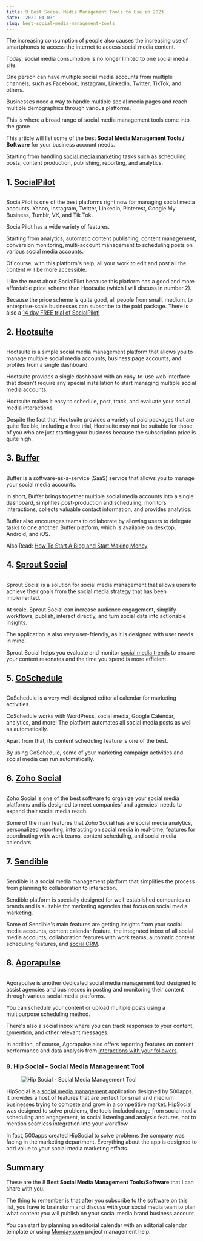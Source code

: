 ```yaml
---
title: 9 Best Social Media Management Tools to Use in 2023
date: '2021-04-03'
slug: best-social-media-management-tools
---
```

<!-- wp:paragraph -->
<p>The increasing consumption of people also causes the increasing use of smartphones to access the internet to access social media content. </p>
<!-- /wp:paragraph -->

<!-- wp:paragraph -->
<p>Today, social media consumption is no longer limited to one social media site. </p>
<!-- /wp:paragraph -->

<!-- wp:paragraph -->
<p>One person can have multiple social media accounts from multiple channels, such as Facebook, Instagram, LinkedIn, Twitter, TikTok, and others.</p>
<!-- /wp:paragraph -->

<!-- wp:paragraph -->
<p>Businesses need a way to handle multiple social media pages and reach multiple demographics through various platforms. </p>
<!-- /wp:paragraph -->

<!-- wp:paragraph -->
<p>This is where a broad range of social media management tools come into the game.</p>
<!-- /wp:paragraph -->

<!-- wp:paragraph -->
<p>This article will list some of the best&nbsp;<strong>Social Media Management Tools / Software</strong>&nbsp;for your business account needs. </p>
<!-- /wp:paragraph -->

<!-- wp:paragraph -->
<p>Starting from handling <a href="https://neilpatel.com/what-is-social-media-marketing/" target="_blank" aria-label="social media marketing (opens in a new tab)" rel="noreferrer noopener nofollow" class="rank-math-link">social media marketing</a> tasks such as scheduling posts, content production, publishing, reporting, and analytics.</p>
<!-- /wp:paragraph -->

<!-- wp:heading -->
<h2>1. <a aria-label="SocialPilot (opens in a new tab)" href="https://www.socialpilot.co/" target="_blank" rel="noreferrer noopener nofollow" class="rank-math-link">SocialPilot</a></h2>
<!-- /wp:heading -->

<!-- wp:image {"align":"center","id":2829,"sizeSlug":"large","linkDestination":"none"} -->
<div class="wp-block-image"><figure class="aligncenter size-large"><img src="https://waytoidea.com/wp-content/uploads/2021/04/SocialPilot.png" alt="" class="wp-image-2829"/></figure></div>
<!-- /wp:image -->

<!-- wp:paragraph -->
<p>SocialPilot is one of the best platforms right now for managing social media accounts. Yahoo, Instagram, Twitter, LinkedIn, Pinterest, Google My Business, Tumblr, VK, and Tik Tok. </p>
<!-- /wp:paragraph -->

<!-- wp:paragraph -->
<p>SocialPilot has a wide variety of features. </p>
<!-- /wp:paragraph -->

<!-- wp:paragraph -->
<p>Starting from analytics, automatic content publishing, content management, conversion monitoring, multi-account management to scheduling posts on various social media accounts. </p>
<!-- /wp:paragraph -->

<!-- wp:paragraph -->
<p>Of course, with this platform's help, all your work to edit and post all the content will be more accessible.</p>
<!-- /wp:paragraph -->

<!-- wp:paragraph -->
<p>I like the most about SocialPilot because this platform has a good and more affordable price scheme than Hootsuite (which I will discuss in number 2). </p>
<!-- /wp:paragraph -->

<!-- wp:paragraph -->
<p>Because the price scheme is quite good, all people from small, medium, to enterprise-scale businesses can subscribe to the paid package. There is also a&nbsp;<a href="https://www.socialpilot.co/plans" target="_blank" aria-label="14 day FREE trial of SocialPilot! (opens in a new tab)" rel="noreferrer noopener nofollow" class="rank-math-link">14 day FREE trial of SocialPilot!</a></p>
<!-- /wp:paragraph -->

<!-- wp:heading -->
<h2>2. <a aria-label="Hootsuite (opens in a new tab)" href="https://www.hootsuite.com/" target="_blank" rel="noreferrer noopener nofollow" class="rank-math-link">Hootsuite</a></h2>
<!-- /wp:heading -->

<!-- wp:image {"align":"center","id":2840,"sizeSlug":"large","linkDestination":"none"} -->
<div class="wp-block-image"><figure class="aligncenter size-large"><img src="https://waytoidea.com/wp-content/uploads/2021/04/hootsuite-1024x542.jpg" alt="" class="wp-image-2840"/></figure></div>
<!-- /wp:image -->

<!-- wp:paragraph -->
<p>Hootsuite is a simple social media management platform that allows you to manage multiple social media accounts, business page accounts, and profiles from a single dashboard. </p>
<!-- /wp:paragraph -->

<!-- wp:paragraph -->
<p>Hootsuite provides a single dashboard with an easy-to-use web interface that doesn't require any special installation to start managing multiple social media accounts. </p>
<!-- /wp:paragraph -->

<!-- wp:paragraph -->
<p>Hootsuite makes it easy to schedule, post, track, and evaluate your social media interactions. </p>
<!-- /wp:paragraph -->

<!-- wp:paragraph -->
<p>Despite the fact that Hootsuite provides a variety of paid packages that are quite flexible, including a free trial, Hootsuite may not be suitable for those of you who are just starting your business because the subscription price is quite high.</p>
<!-- /wp:paragraph -->

<!-- wp:heading -->
<h2>3. <a aria-label="Buffer (opens in a new tab)" href="https://buffer.com/" target="_blank" rel="noreferrer noopener nofollow" class="rank-math-link">Buffer</a></h2>
<!-- /wp:heading -->

<!-- wp:image {"align":"center","id":2831,"sizeSlug":"large","linkDestination":"none"} -->
<div class="wp-block-image"><figure class="aligncenter size-large"><img src="https://waytoidea.com/wp-content/uploads/2021/04/buffer-social-media-management-tool.png" alt="" class="wp-image-2831"/></figure></div>
<!-- /wp:image -->

<!-- wp:paragraph -->
<p>Buffer is a software-as-a-service (SaaS) service that allows you to manage your social media accounts. </p>
<!-- /wp:paragraph -->

<!-- wp:paragraph -->
<p>In short, Buffer brings together multiple social media accounts into a single dashboard, simplifies post-production and scheduling, monitors interactions, collects valuable contact information, and provides analytics. </p>
<!-- /wp:paragraph -->

<!-- wp:paragraph -->
<p>Buffer also encourages teams to collaborate by allowing users to delegate tasks to one another. Buffer platform, which is available on desktop, Android, and iOS.</p>
<!-- /wp:paragraph -->

<!-- wp:paragraph -->
<p>Also Read: <a href="https://waytoidea.com/how-to-start-a-blog/" target="_blank" aria-label="How To Start A Blog and Start Making Money (opens in a new tab)" rel="noreferrer noopener" class="rank-math-link">How To Start A Blog and Start Making Money</a></p>
<!-- /wp:paragraph -->

<!-- wp:heading -->
<h2>4. <a aria-label="Sprout Social (opens in a new tab)" href="https://sproutsocial.com/pricing/" target="_blank" rel="noreferrer noopener nofollow" class="rank-math-link">Sprout Social</a></h2>
<!-- /wp:heading -->

<!-- wp:image {"align":"center","id":2832,"sizeSlug":"large","linkDestination":"none"} -->
<div class="wp-block-image"><figure class="aligncenter size-large"><img src="https://waytoidea.com/wp-content/uploads/2021/04/sprout-social-1024x623.png" alt="" class="wp-image-2832"/></figure></div>
<!-- /wp:image -->

<!-- wp:paragraph -->
<p>Sprout Social is a solution for social media management that allows users to achieve their goals from the social media strategy that has been implemented. </p>
<!-- /wp:paragraph -->

<!-- wp:paragraph -->
<p>At scale, Sprout Social can increase audience engagement, simplify workflows, publish, interact directly, and turn social data into actionable insights. </p>
<!-- /wp:paragraph -->

<!-- wp:paragraph -->
<p>The application is also very user-friendly, as it is designed with user needs in mind. </p>
<!-- /wp:paragraph -->

<!-- wp:paragraph -->
<p>Sprout Social helps you evaluate and monitor <a href="https://sproutsocial.com/insights/social-media-trends/" target="_blank" aria-label="social media trends (opens in a new tab)" rel="noreferrer noopener nofollow" class="rank-math-link">social media trends</a> to ensure your content resonates and the time you spend is more efficient.</p>
<!-- /wp:paragraph -->

<!-- wp:heading -->
<h2>5. <a aria-label="CoSchedule (opens in a new tab)" href="https://coschedule.com/" target="_blank" rel="noreferrer noopener nofollow" class="rank-math-link">CoSchedule</a></h2>
<!-- /wp:heading -->

<!-- wp:image {"align":"center","id":2833,"sizeSlug":"large","linkDestination":"none"} -->
<div class="wp-block-image"><figure class="aligncenter size-large"><img src="https://waytoidea.com/wp-content/uploads/2021/04/CoSchedule-1024x598.png" alt="" class="wp-image-2833"/></figure></div>
<!-- /wp:image -->

<!-- wp:paragraph -->
<p>CoSchedule is a very well-designed editorial calendar for marketing activities. </p>
<!-- /wp:paragraph -->

<!-- wp:paragraph -->
<p>CoSchedule works with WordPress, social media, Google Calendar, analytics, and more! The platform automates all social media posts as well as automatically. </p>
<!-- /wp:paragraph -->

<!-- wp:paragraph -->
<p>Apart from that, its content scheduling feature is one of the best. </p>
<!-- /wp:paragraph -->

<!-- wp:paragraph -->
<p>By using CoSchedule, some of your marketing campaign activities and social media can run automatically.</p>
<!-- /wp:paragraph -->

<!-- wp:heading -->
<h2>6. <a aria-label="Zoho Social (opens in a new tab)" href="https://www.zoho.com/" target="_blank" rel="noreferrer noopener nofollow" class="rank-math-link">Zoho Social</a></h2>
<!-- /wp:heading -->

<!-- wp:image {"align":"center","id":2836,"sizeSlug":"large","linkDestination":"none"} -->
<div class="wp-block-image"><figure class="aligncenter size-large"><img src="https://waytoidea.com/wp-content/uploads/2021/04/Zoho-social-Chennai.jpeg" alt="" class="wp-image-2836"/></figure></div>
<!-- /wp:image -->

<!-- wp:paragraph -->
<p>Zoho Social is one of the best software to organize your social media platforms and is designed to meet companies' and agencies' needs to expand their social media reach. </p>
<!-- /wp:paragraph -->

<!-- wp:paragraph -->
<p>Some of the main features that Zoho Social has are social media analytics, personalized reporting, interacting on social media in real-time, features for coordinating with work teams, content scheduling, and social media calendars.</p>
<!-- /wp:paragraph -->

<!-- wp:heading -->
<h2>7. <a aria-label="Sendible (opens in a new tab)" href="https://www.sendible.com/" target="_blank" rel="noreferrer noopener nofollow" class="rank-math-link">Sendible</a></h2>
<!-- /wp:heading -->

<!-- wp:image {"align":"center","id":2838,"sizeSlug":"large","linkDestination":"none"} -->
<div class="wp-block-image"><figure class="aligncenter size-large"><img src="https://waytoidea.com/wp-content/uploads/2021/04/sendible-dashboard.jpeg" alt="" class="wp-image-2838"/></figure></div>
<!-- /wp:image -->

<!-- wp:paragraph -->
<p>Sendible is a social media management platform that simplifies the process from planning to collaboration to interaction. </p>
<!-- /wp:paragraph -->

<!-- wp:paragraph -->
<p>Sendible platform is specially designed for well-established companies or brands and is suitable for marketing agencies that focus on social media marketing. </p>
<!-- /wp:paragraph -->

<!-- wp:paragraph -->
<p>Some of Sendible's main features are getting insights from your social media accounts, content calendar feature, the integrated inbox of all social media accounts, collaboration features with work teams, automatic content scheduling features, and <a href="https://crm.org/crmland/social-crm" target="_blank" aria-label=" (opens in a new tab)" rel="noreferrer noopener" class="rank-math-link">social CRM</a>.&nbsp;</p>
<!-- /wp:paragraph -->

<!-- wp:heading -->
<h2>8. <a aria-label="Agorapulse (opens in a new tab)" href="https://www.agorapulse.com/" target="_blank" rel="noreferrer noopener nofollow" class="rank-math-link">Agorapulse</a></h2>
<!-- /wp:heading -->

<!-- wp:image {"align":"center","id":2834,"sizeSlug":"large","linkDestination":"none"} -->
<div class="wp-block-image"><figure class="aligncenter size-large"><img src="https://waytoidea.com/wp-content/uploads/2021/04/agorapulse-social-1024x528.png" alt="" class="wp-image-2834"/></figure></div>
<!-- /wp:image -->

<!-- wp:paragraph -->
<p>Agorapulse is another dedicated social media management tool designed to assist agencies and businesses in posting and monitoring their content through various social media platforms. </p>
<!-- /wp:paragraph -->

<!-- wp:paragraph -->
<p>You can schedule your content or upload multiple posts using a multipurpose scheduling method. </p>
<!-- /wp:paragraph -->

<!-- wp:paragraph -->
<p>There's also a social inbox where you can track responses to your content, @mention, and other relevant messages. </p>
<!-- /wp:paragraph -->

<!-- wp:paragraph -->
<p>In addition, of course, Agorapulse also offers reporting features on content performance and data analysis from <a aria-label="interactions with your followers (opens in a new tab)" class="rank-math-link" href="https://www.oberlo.in/blog/social-media-engagement" target="_blank" rel="noreferrer noopener nofollow">interactions with your followers</a>.</p>
<!-- /wp:paragraph -->

<!-- wp:heading {"level":3} -->
<h3>9. <a href="https://hipsocial.com/" target="_blank" data-type="URL" data-id="https://hipsocial.com/" rel="noreferrer noopener">Hip Social</a> - Social Media Management Tool</h3>
<!-- /wp:heading -->

<!-- wp:image {"align":"center","id":6503,"sizeSlug":"large","linkDestination":"none"} -->
<div class="wp-block-image"><figure class="aligncenter size-large"><img src="https://www.waytoidea.com/wp-content/uploads/2021/04/Hip-Social-Social-Media-Management-Tool-1024x523.png" alt="Hip Social - Social Media Management Tool" class="wp-image-6503"/></figure></div>
<!-- /wp:image -->

<!-- wp:paragraph -->
<p>HipSocial is a<a href="https://hipsocial.com/social-media-management" target="_blank" rel="noreferrer noopener"> social media management </a>application designed by 500apps. It provides a host of features that are perfect for small and medium businesses trying to compete and grow in a competitive market. HipSocial was designed to solve problems, the tools included range from social media scheduling and engagement, to social listening and analysis features, not to mention seamless integration into your workflow. </p>
<!-- /wp:paragraph -->

<!-- wp:paragraph -->
<p>In fact, 500apps created HipSocial to solve problems the company was facing in the marketing department. Everything about the app is designed to add value to your social media marketing efforts.</p>
<!-- /wp:paragraph -->

<!-- wp:heading -->
<h2>Summary</h2>
<!-- /wp:heading -->

<!-- wp:paragraph -->
<p>These are the 8 <strong>Best Social Media Management Tools/Software</strong> that I can share with you. </p>
<!-- /wp:paragraph -->

<!-- wp:paragraph -->
<p>The thing to remember is that after you subscribe to the software on this list, you have to brainstorm and discuss with your social media team to plan what content you will publish on your social media brand business account.</p>
<!-- /wp:paragraph -->

<!-- wp:paragraph -->
<p>You can start by planning an editorial&nbsp;calendar&nbsp;with&nbsp;an editorial calendar template&nbsp;or using&nbsp;<a href="http://Monday.com" target="_blank" aria-label="Monday.com (opens in a new tab)" rel="noreferrer noopener nofollow" class="rank-math-link">Monday.com</a> project management help.&nbsp;</p>
<!-- /wp:paragraph -->
